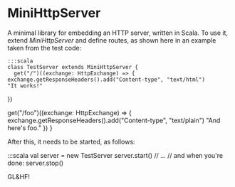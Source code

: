 # MiniHttpServer

A minimal library for embedding an HTTP server, written in Scala. To use it, extend *MiniHttpServer* and define routes, as shown here in an example taken from the test code:

    :::scala
    class TestServer extends MiniHttpServer {
      get("/")((exchange: HttpExchange) => {
    exchange.getResponseHeaders().add("Content-type", "text/html")
    "It works!"
  })

  get("/foo")((exchange: HttpExchange) => {
    exchange.getResponseHeaders().add("Content-type", "text/plain")
    "And here's foo."
  })
}

After this, it needs to be started, as follows:

:::scala
val server = new TestServer
server.start()
// ...
// and when you're done:
server.stop()

GL&HF!
